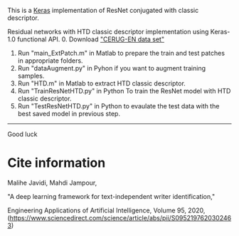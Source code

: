 This is a [Keras](https://keras.io/) implementation of ResNet conjugated with classic descriptor.

Residual networks with HTD classic descriptor implementation using Keras-1.0 functional API.
0. Download ["CERUG-EN data set"](https://www.ai.rug.nl/~sheng/writeridataset.html) 
1. Run "main_ExtPatch.m" in Matlab to prepare the train and test patches in appropriate folders.
2. Run "dataAugment.py" in Pyhon if you want to augment training samples.
3. Run "HTD.m" in Matlab to extract HTD classic descriptor.
4. Run "TrainResNetHTD.py" in Python To train the ResNet model with HTD classic descriptor.
5. Run "TestResNetHTD.py" in Python to evaulate the test data with the best saved model in previous step.

**************************************************************************************************************************************************

Good luck



# Cite information
Malihe Javidi, Mahdi Jampour, 

"A deep learning framework for text-independent writer identification,"

Engineering Applications of Artificial Intelligence, Volume 95, 2020,(https://www.sciencedirect.com/science/article/abs/pii/S0952197620302463)
